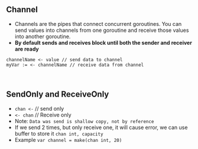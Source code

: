 ## Channel 

- Channels are the pipes that connect concurrent goroutines. You can send values into channels from one 
goroutine and receive those values into another goroutine.
- **By default sends and receives block until both the sender and receiver are ready**
```
channelName <- value // send data to channel
myVar := <- channelName // receive data from channel
```

</br>

## SendOnly and ReceiveOnly
- `chan <-` // send only
- `<- chan` // Receive only
- Note: `Data was send is shallow copy, not by reference` 
- If we send 2 times, but only receive one, it will cause error, we can use buffer to store it `chan int, capacity`
- Example `var channel = make(chan int, 20)`